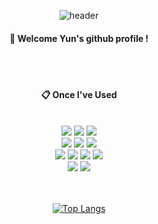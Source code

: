 <div align="center"> 

![header](https://capsule-render.vercel.app/api?type=cylinder&color=000000&height=150&section=header&text=Yun-Dev&fontColor=ffffff&fontSize=70&animation=blinking&fontAlignY=55&desc=%20&descAlignY=62&descAlign=62)
  
####  :wave: Welcome Yun's github profile !

  
 <br/>
 <br/>
  
####  :clipboard: Once I've Used 
  
 <br/>
  
<img src="https://img.shields.io/badge/Python-007396?style=for-the-badge&logo=Python&logoColor=white">
<img src="https://img.shields.io/badge/git-F05032?style=for-the-badge&logo=git&logoColor=white">
<img src="https://img.shields.io/badge/MySQL-4479A1?style=for-the-badge&logo=MySQL&logoColor=white"><br>
<img src="https://img.shields.io/badge/Tensorflow-FF6F00?style=for-the-badge&logo=Tensorflow&logoColor=white"> 
<img src="https://img.shields.io/badge/scikitlearn-F7931E?style=for-the-badge&logo=scikitlearn&logoColor=white">
<img src="https://img.shields.io/badge/streamlit-FF4B4B?style=for-the-badge&logo=streamlit&logoColor=white"><br>
<img src="https://img.shields.io/badge/Fastapi-009688?style=for-the-badge&logo=Fastapi&logoColor=white">
<img src="https://img.shields.io/badge/Flask-000000?style=for-the-badge&logo=Flask&logoColor=white">
<img src="https://img.shields.io/badge/Django-092E20?style=for-the-badge&logo=Django&logoColor=white">
<img src="https://img.shields.io/badge/github-181717?style=for-the-badge&logo=github&logoColor=white"><br>
<img src="https://img.shields.io/badge/VSCode-007ACC?style=for-the-badge&logo=VisualStudioCode&logoColor=white">
<img src="https://img.shields.io/badge/LINUX-FCC624?style=for-the-badge&logo=LINUX&logoColor=white">
   <br/>
   <br/>
 
 
  <br/>
  
[![Top Langs](https://github-readme-stats.vercel.app/api/top-langs/?username=Yun-Seong-Geon&layout=compact)](https://github.com/Yun-Seong-Geon/github-readme-stats)

</div>
